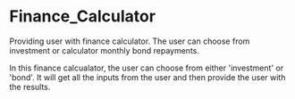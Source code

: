# Finance_Calculator
Providing user with finance calculator. The user can choose from investment or calculator monthly bond repayments. 

In this finance calcualator, the user can choose from either 'investment' or 'bond'.
It will get all the inputs from the user and then provide the user with the results.

